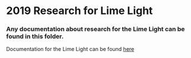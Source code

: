 # 2019 Research for Lime Light
### Any documentation about research for the Lime Light can be found in this folder.
Documentation for the Lime Light can be found [here](http://docs.limelightvision.io/en/latest/)
